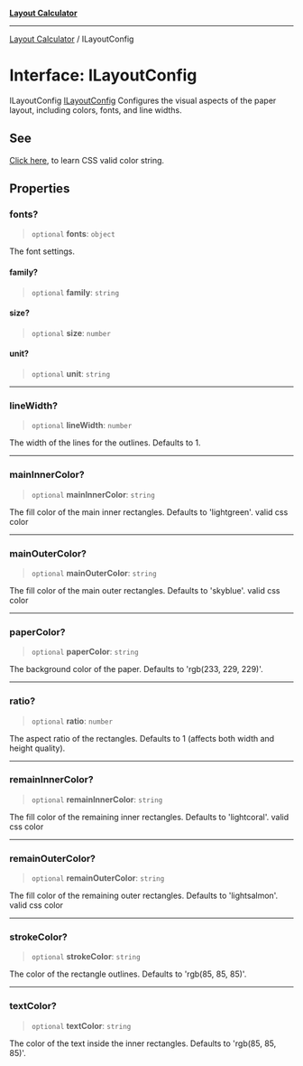 [**Layout Calculator**](../README.md)

***

[Layout Calculator](../README.md) / ILayoutConfig

# Interface: ILayoutConfig

ILayoutConfig
[ILayoutConfig](ILayoutConfig.md)
Configures the visual aspects of the paper layout, including colors, fonts, and line widths.

## See

[Click here](https://www.w3.org/wiki/CSS/Properties/color/keywords), to learn CSS valid color string.

## Properties

### fonts?

> `optional` **fonts**: `object`

The font settings.

#### family?

> `optional` **family**: `string`

#### size?

> `optional` **size**: `number`

#### unit?

> `optional` **unit**: `string`

***

### lineWidth?

> `optional` **lineWidth**: `number`

The width of the lines for the outlines. Defaults to 1.

***

### mainInnerColor?

> `optional` **mainInnerColor**: `string`

The fill color of the main inner rectangles. Defaults to 'lightgreen'. valid css color

***

### mainOuterColor?

> `optional` **mainOuterColor**: `string`

The fill color of the main outer rectangles. Defaults to 'skyblue'. valid css color

***

### paperColor?

> `optional` **paperColor**: `string`

The background color of the paper. Defaults to 'rgb(233, 229, 229)'.

***

### ratio?

> `optional` **ratio**: `number`

The aspect ratio of the rectangles. Defaults to 1 (affects both width and height quality).

***

### remainInnerColor?

> `optional` **remainInnerColor**: `string`

The fill color of the remaining inner rectangles. Defaults to 'lightcoral'. valid css color

***

### remainOuterColor?

> `optional` **remainOuterColor**: `string`

The fill color of the remaining outer rectangles. Defaults to 'lightsalmon'. valid css color

***

### strokeColor?

> `optional` **strokeColor**: `string`

The color of the rectangle outlines. Defaults to 'rgb(85, 85, 85)'.

***

### textColor?

> `optional` **textColor**: `string`

The color of the text inside the inner rectangles. Defaults to 'rgb(85, 85, 85)'.
